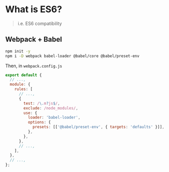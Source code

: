 # What is ES6?

> i.e. ES6 compatibility

## Webpack + Babel

```sh
npm init -y
npm i -D webpack babel-loader @babel/core @babel/preset-env
```

Then, in `webpack.config.js`

```js
export default {
  // ...,
  module: {
    rules: [
      // ...,
      {
        test: /\.m?js$/,
        exclude: /node_modules/,
        use: {
          loader: 'babel-loader',
          options: {
            presets: [['@babel/preset-env', { targets: 'defaults' }]],
          },
        },
      },
      // ...,
    ],
  },
  // ...,
};
```
